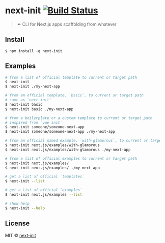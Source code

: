 # next-init [![Build Status](https://travis-ci.org/next-init/next-init.svg?branch=master)](https://travis-ci.org/next-init/next-init)

> ✒ CLI for Next.js apps scaffolding from whatever

## Install

```
$ npm install -g next-init
```

## Examples

```sh
# from a list of official template to current or target path
$ next-init
$ next-init ./my-next-app

# from an official template, `basic`, to current or target path
# same as `next init`
$ next-init basic
$ next-init basic ./my-next-app

# from a boilerplate or a custom template to current or target path
# inspired from `vue init`
$ next-init someone/someone-next-app
$ next-init someone/someone-next-app ./my-next-app

# from an official named example, `with-glamorous`, to current or target path
$ next-init next.js/examples/with-glamorous
$ next-init next.js/examples/with-glamorous ./my-next-app

# from a list of official examples to current or target path
$ next-init next.js/examples/
$ next-init next.js/examples/ ./my-next-app

# get a list of official `templates`
$ next-init --list

# get a list of official `examples`
$ next-init next.js/examples --list

# show help
$ next-init --help
```

## License

MIT © [next-init](https://github.com/next-init)
